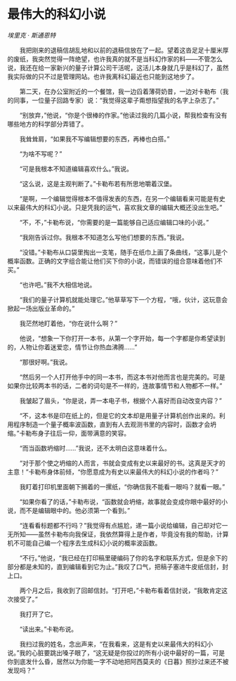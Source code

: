 # 最伟大的科幻小说

*埃里克 · 斯通恩特*

　　我把刚来的退稿信胡乱地和以前的退稿信放在了一起。望着这沓足足十厘米厚的废纸，我突然觉得一阵绝望，也许我真的就不是当科幻作家的料——不管怎么说，我还在给一家新兴的量子计算公司干活呢，这活儿本身就几乎是科幻了，虽然我实际做的只不过是管理网站。也许我离科幻最近也只能到这地步了。

　　第二天，在办公室附近的一个餐馆，我一边舀着薄荷奶昔，一边对卡勒布（我的同事，一位量子回路专家）说：“我觉得这辈子甭想指望我的名字上杂志了。”

　　“别放弃，”他说，“你是个很棒的作家。”他读过我的几篇小说，帮我检查有没有哪些地方的科学部分弄错了。

　　我耸耸肩，“如果我不写编辑想要的东西，再棒也白搭。”

　　“为啥不写呢？”

　　“可是我根本不知道编辑喜欢什么。”我说。

　　“这么说，这是主观判断了。”卡勒布若有所思地嚼着汉堡。

　　“是啊，一个编辑觉得根本不值得发表的东西，在另一个编辑看来可能是有史以来最伟大的科幻小说。只是凭我的运气，喜欢我文章的编辑大概还没出生吧。”

　　“不，不，”卡勒布说，“你需要的是一篇能够自己适应编辑口味的小说。”

　　“我刚告诉过你。我根本不知道怎么写他们想要的东西。”我说。

　　“没错。”卡勒布从口袋里掏出一支笔，随手在纸巾上画了条曲线，“这事儿是个概率函数。正确的文字组合能让他们买下你的小说，而错误的组合意味着他们不买。”

　　“也许吧。”我不大相信地说。

　　“我们的量子计算机就能处理它。”他草草写下一个方程，“哦，伙计，这玩意会掀起一场出版业革命的。”

　　我茫然地盯着他，“你在说什么啊？”

　　他说，“想象一下你打开一本书，从第一个字开始，每一个字都是你希望读到的，人物让你着迷爱恋，情节让你热血沸腾……”

　　“那很好啊。”我说。

　　“然后另一个人打开他手中的同一本书，而这本书对他而言也是完美的。可是如果你比较两本书的话，二者的词句是不一样的，连故事情节和人物都不一样。”

　　我皱起了眉头，“你是说，弄一本电子书，根据个人喜好而自动改变内容？”

　　“不，这本书是印在纸上的，但是它的文本却是用量子计算机创作出来的。利用程序制造一个量子概率波函数，直到有人去观测书里的内容时，函数才会坍缩。”卡勒布身子往后一仰，面带满意的笑容。

　　“而当函数坍缩时……”我说，还不太明白这意味着什么。

　　“对于那个使之坍缩的人而言，书就会变成有史以来最好的书。这真是天才的主意！”卡勒布身体前倾，“你愿意成为有史以来最伟大的科幻小说的作者吗？”

　　我盯着打印机里面朝下搁着的一摞纸，“你确信我不能看一眼吗？就看一眼。”

　　“如果你看了的话，”卡勒布说，“函数就会坍缩，故事就会变成你眼中最好的小说，而不是编辑眼中的。他必须第一个看到。”

　　“连看看标题都不行吗？”我觉得有点尴尬，递一篇小说给编辑，自己却对它一无所知——虽然卡勒布向我保证，我依然算得上是作者，毕竟没有我的帮助，计算机不可能自己编一个程序去生成科幻小说的概率波函数。

　　“不行。”他说，“我已经在打印稿里硬编码了你的名字和联系方式，但是余下的部分都是未知的，直到编辑看到它为止。”我叹了口气，把稿子塞进牛皮纸信封，封上口。

　　两个月之后，我收到了回邮信封。“打开吧，”卡勒布看着信封说，“我敢肯定这次接受了。”

　　我打开了它。

　　“读出来。”卡勒布说。

　　我扫过我的姓名，念出声来，“在我看来，这是有史以来最伟大的科幻小说。”我的心脏要跳出嗓子眼了，“这无疑是你投过的所有小说中最好的一篇，可是你到底发什么昏，居然以为你能一字不动地把阿西莫夫的《日暮》照抄过来还不被发现吗？”